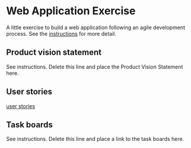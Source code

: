 # Web Application Exercise

A little exercise to build a web application following an agile development process. See the [instructions](instructions.md) for more detail.

## Product vision statement

See instructions. Delete this line and place the Product Vision Statement here.

## User stories

[user stories](https://github.com/software-students-fall2023/2-web-app-exercise-chili/issues/2)

## Task boards

See instructions. Delete this line and place a link to the task boards here.
